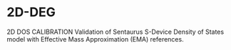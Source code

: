 # 2D-DEG
2D DOS CALIBRATION
Validation of Sentaurus S-Device Density of States model with Effective Mass Approximation (EMA) references.
